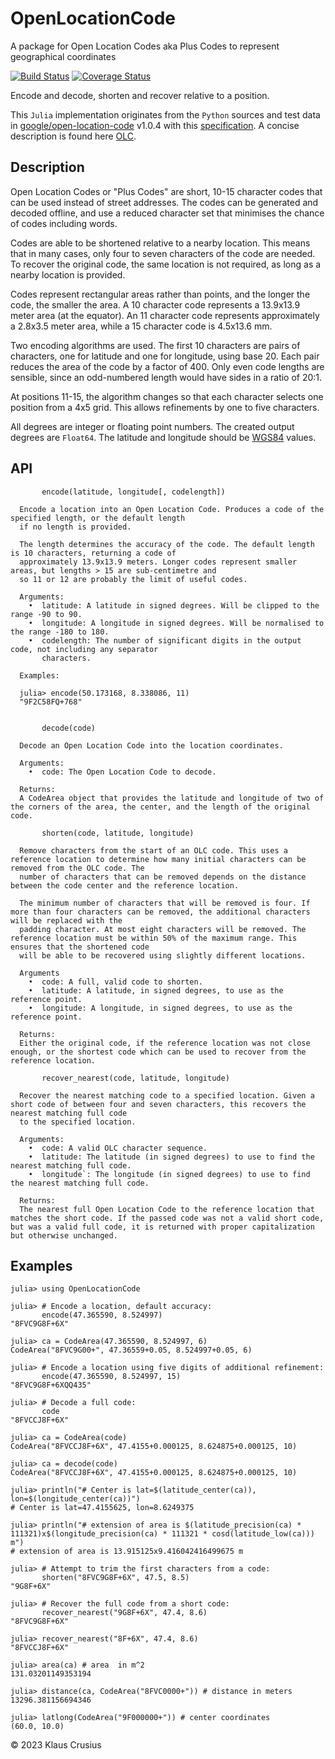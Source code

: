 # OpenLocationCode

A package for Open Location Codes aka Plus Codes to represent geographical coordinates

[![Build Status][gha-img]][gha-url]    [![Coverage Status][codecov-img]][codecov-url]

Encode and decode, shorten and recover relative to a position.

This `Julia` implementation originates from the `Python` sources and test data
in [google/open-location-code](https://github.com/google/open-location-code) v1.0.4
with this [specification](https://github.com/google/open-location-code/blob/main/docs/specification.md).
A concise description is found here [OLC](https://en.wikipedia.org/wiki/Open_Location_Code).

## Description

Open Location Codes or "Plus Codes" are short, 10-15 character codes that can be used instead
of street addresses. The codes can be generated and decoded offline, and use
a reduced character set that minimises the chance of codes including words.

Codes are able to be shortened relative to a nearby location. This means that
in many cases, only four to seven characters of the code are needed.
To recover the original code, the same location is not required, as long as
a nearby location is provided.

Codes represent rectangular areas rather than points, and the longer the
code, the smaller the area. A 10 character code represents a 13.9x13.9
meter area (at the equator). An 11 character code represents approximately
a 2.8x3.5 meter area, while a 15 character code is 4.5x13.6 mm.

Two encoding algorithms are used. The first 10 characters are pairs of
characters, one for latitude and one for longitude, using base 20. Each pair
reduces the area of the code by a factor of 400. Only even code lengths are
sensible, since an odd-numbered length would have sides in a ratio of 20:1.

At positions 11-15, the algorithm changes so that each character selects one
position from a 4x5 grid. This allows refinements by one to five characters.

All degrees are integer or floating point numbers. The created output degrees are `Float64`.
The latitude and longitude should be [WGS84](https://en.wikipedia.org/wiki/World_Geodetic_System#WGS84) values.

## API

```doc
       encode(latitude, longitude[, codelength])

  Encode a location into an Open Location Code. Produces a code of the specified length, or the default length
  if no length is provided.

  The length determines the accuracy of the code. The default length is 10 characters, returning a code of
  approximately 13.9x13.9 meters. Longer codes represent smaller areas, but lengths > 15 are sub-centimetre and
  so 11 or 12 are probably the limit of useful codes.

  Arguments:
    •  latitude: A latitude in signed degrees. Will be clipped to the range -90 to 90.
    •  longitude: A longitude in signed degrees. Will be normalised to the range -180 to 180.
    •  codelength: The number of significant digits in the output code, not including any separator
       characters.

  Examples:

  julia> encode(50.173168, 8.338086, 11)
  "9F2C58FQ+768"
```

```doc

       decode(code)

  Decode an Open Location Code into the location coordinates.

  Arguments:
    •  code: The Open Location Code to decode.

  Returns:
  A CodeArea object that provides the latitude and longitude of two of the corners of the area, the center, and the length of the original code.
```

```doc
       shorten(code, latitude, longitude)

  Remove characters from the start of an OLC code. This uses a reference location to determine how many initial characters can be removed from the OLC code. The
  number of characters that can be removed depends on the distance between the code center and the reference location.

  The minimum number of characters that will be removed is four. If more than four characters can be removed, the additional characters will be replaced with the
  padding character. At most eight characters will be removed. The reference location must be within 50% of the maximum range. This ensures that the shortened code
  will be able to be recovered using slightly different locations.

  Arguments
    •  code: A full, valid code to shorten.
    •  latitude: A latitude, in signed degrees, to use as the reference point.
    •  longitude: A longitude, in signed degrees, to use as the reference point.

  Returns:
  Either the original code, if the reference location was not close enough, or the shortest code which can be used to recover from the reference location.
```

```doc
       recover_nearest(code, latitude, longitude)

  Recover the nearest matching code to a specified location. Given a short code of between four and seven characters, this recovers the nearest matching full code
  to the specified location.

  Arguments:
    •  code: A valid OLC character sequence.
    •  latitude: The latitude (in signed degrees) to use to find the nearest matching full code.
    •  longitude`: The longitude (in signed degrees) to use to find the nearest matching full code.

  Returns:
  The nearest full Open Location Code to the reference location that matches the short code. If the passed code was not a valid short code, but was a valid full code, it is returned with proper capitalization but otherwise unchanged.
```

## Examples

```jldoctest
julia> using OpenLocationCode

julia> # Encode a location, default accuracy:
       encode(47.365590, 8.524997)
"8FVC9G8F+6X"

julia> ca = CodeArea(47.365590, 8.524997, 6)
CodeArea("8FVC9G00+", 47.36559+0.05, 8.524997+0.05, 6)

julia> # Encode a location using five digits of additional refinement:
       encode(47.365590, 8.524997, 15)
"8FVC9G8F+6XQQ435"

julia> # Decode a full code:
       code  
"8FVCCJ8F+6X"

julia> ca = CodeArea(code)
CodeArea("8FVCCJ8F+6X", 47.4155+0.000125, 8.624875+0.000125, 10)

julia> ca = decode(code)
CodeArea("8FVCCJ8F+6X", 47.4155+0.000125, 8.624875+0.000125, 10)

julia> println("# Center is lat=$(latitude_center(ca)), lon=$(longitude_center(ca))")
# Center is lat=47.4155625, lon=8.6249375

julia> println("# extension of area is $(latitude_precision(ca) * 111321)x$(longitude_precision(ca) * 111321 * cosd(latitude_low(ca))) m")
# extension of area is 13.915125x9.416042416499675 m

julia> # Attempt to trim the first characters from a code:
       shorten("8FVC9G8F+6X", 47.5, 8.5)
"9G8F+6X"

julia> # Recover the full code from a short code:
       recover_nearest("9G8F+6X", 47.4, 8.6)
"8FVC9G8F+6X"

julia> recover_nearest("8F+6X", 47.4, 8.6)
"8FVCCJ8F+6X"

julia> area(ca) # area  in m^2
131.03201149353194

julia> distance(ca, CodeArea("8FVC0000+")) # distance in meters
13296.381156694346

julia> latlong(CodeArea("9F000000+")) # center coordinates
(60.0, 10.0)

```

© 2023 Klaus Crusius

[gha-img]: https://github.com/KlausC/OpenLocationCode.jl/actions/workflows/CI.yml/badge.svg?branch=main
[gha-url]: https://github.com/KlausC/OpenLocationCode.jl/actions/workflows/CI.yml?query=branch%3Amain

[codecov-img]: https://codecov.io/gh/KlausC/OpenLocationCode.jl/branch/main/graph/badge.svg
[codecov-url]: https://codecov.io/gh/KlausC/OpenLocationCode.jl
